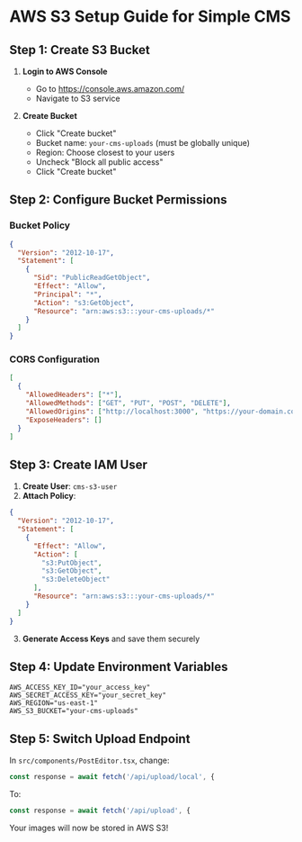 # AWS S3 Setup Guide for Simple CMS

## Step 1: Create S3 Bucket

1. **Login to AWS Console**
   - Go to https://console.aws.amazon.com/
   - Navigate to S3 service

2. **Create Bucket**
   - Click "Create bucket"
   - Bucket name: `your-cms-uploads` (must be globally unique)
   - Region: Choose closest to your users
   - Uncheck "Block all public access"
   - Click "Create bucket"

## Step 2: Configure Bucket Permissions

### Bucket Policy
```json
{
  "Version": "2012-10-17",
  "Statement": [
    {
      "Sid": "PublicReadGetObject",
      "Effect": "Allow",
      "Principal": "*",
      "Action": "s3:GetObject",
      "Resource": "arn:aws:s3:::your-cms-uploads/*"
    }
  ]
}
```

### CORS Configuration
```json
[
  {
    "AllowedHeaders": ["*"],
    "AllowedMethods": ["GET", "PUT", "POST", "DELETE"],
    "AllowedOrigins": ["http://localhost:3000", "https://your-domain.com"],
    "ExposeHeaders": []
  }
]
```

## Step 3: Create IAM User

1. **Create User**: `cms-s3-user`
2. **Attach Policy**:
```json
{
  "Version": "2012-10-17",
  "Statement": [
    {
      "Effect": "Allow",
      "Action": [
        "s3:PutObject",
        "s3:GetObject",
        "s3:DeleteObject"
      ],
      "Resource": "arn:aws:s3:::your-cms-uploads/*"
    }
  ]
}
```

3. **Generate Access Keys** and save them securely

## Step 4: Update Environment Variables

```env
AWS_ACCESS_KEY_ID="your_access_key"
AWS_SECRET_ACCESS_KEY="your_secret_key"
AWS_REGION="us-east-1"
AWS_S3_BUCKET="your-cms-uploads"
```

## Step 5: Switch Upload Endpoint

In `src/components/PostEditor.tsx`, change:
```javascript
const response = await fetch('/api/upload/local', {
```

To:
```javascript
const response = await fetch('/api/upload', {
```

Your images will now be stored in AWS S3! 